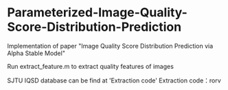 # Parameterized-Image-Quality-Score-Distribution-Prediction
Implementation of paper "Image Quality Score Distribution Prediction via Alpha Stable Model"

Run extract_feature.m to extract quality features of images

SJTU IQSD database can be find at 'Extraction code'
Extraction code：rorv

